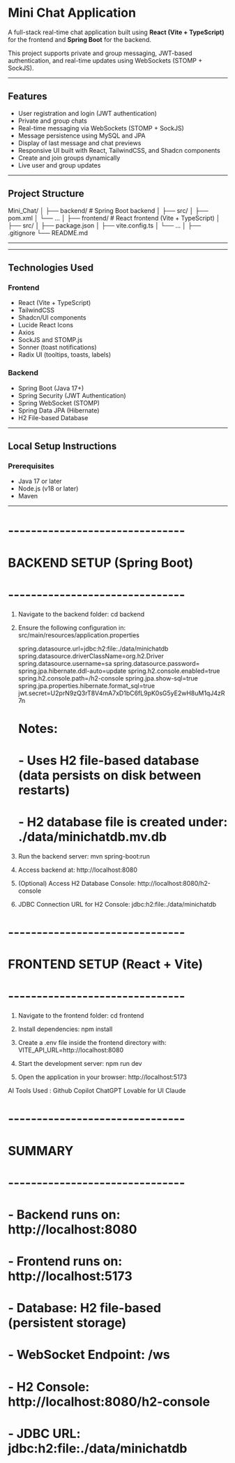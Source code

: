 # Mini Chat Application

A full-stack real-time chat application built using **React (Vite + TypeScript)** for the frontend and **Spring Boot** for the backend.

This project supports private and group messaging, JWT-based authentication, and real-time updates using WebSockets (STOMP + SockJS).

---

## Features

- User registration and login (JWT authentication)
- Private and group chats
- Real-time messaging via WebSockets (STOMP + SockJS)
- Message persistence using MySQL and JPA
- Display of last message and chat previews
- Responsive UI built with React, TailwindCSS, and Shadcn components
- Create and join groups dynamically
- Live user and group updates

---

## Project Structure

Mini_Chat/
│
├── backend/ # Spring Boot backend
│ ├── src/
│ ├── pom.xml
│ └── ...
│
├── frontend/ # React frontend (Vite + TypeScript)
│ ├── src/
│ ├── package.json
│ ├── vite.config.ts
│ └── ...
│
├── .gitignore
└── README.md


---


---

## Technologies Used

### Frontend
- React (Vite + TypeScript)
- TailwindCSS
- Shadcn/UI components
- Lucide React Icons
- Axios
- SockJS and STOMP.js
- Sonner (toast notifications)
- Radix UI (tooltips, toasts, labels)

### Backend
- Spring Boot (Java 17+)
- Spring Security (JWT Authentication)
- Spring WebSocket (STOMP)
- Spring Data JPA (Hibernate)
- H2 File-based Database

---

## Local Setup Instructions

### Prerequisites
- Java 17 or later  
- Node.js (v18 or later)  
- Maven  

---


# -------------------------------
# BACKEND SETUP (Spring Boot)
# -------------------------------

1. Navigate to the backend folder:
   cd backend

2. Ensure the following configuration in:
   src/main/resources/application.properties

   spring.datasource.url=jdbc:h2:file:./data/minichatdb
   spring.datasource.driverClassName=org.h2.Driver
   spring.datasource.username=sa
   spring.datasource.password=
   spring.jpa.hibernate.ddl-auto=update
   spring.h2.console.enabled=true
   spring.h2.console.path=/h2-console
   spring.jpa.show-sql=true
   spring.jpa.properties.hibernate.format_sql=true
   jwt.secret=U2prN9zQ3rT8V4mA7xD1bC6fL9pK0sG5yE2wH8uM1qJ4zR7n

   # Notes:
   # - Uses H2 file-based database (data persists on disk between restarts)
   # - H2 database file is created under: ./data/minichatdb.mv.db

3. Run the backend server:
   mvn spring-boot:run

4. Access backend at:
   http://localhost:8080

5. (Optional) Access H2 Database Console:
   http://localhost:8080/h2-console

6. JDBC Connection URL for H2 Console:
   jdbc:h2:file:./data/minichatdb


# -------------------------------
# FRONTEND SETUP (React + Vite)
# -------------------------------

1. Navigate to the frontend folder:
   cd frontend

2. Install dependencies:
   npm install

3. Create a .env file inside the frontend directory with:
   VITE_API_URL=http://localhost:8080

4. Start the development server:
   npm run dev

5. Open the application in your browser:
   http://localhost:5173


AI Tools Used  :
Github Copilot
ChatGPT 
Lovable for UI
Claude

# -------------------------------
# SUMMARY
# -------------------------------
# - Backend runs on: http://localhost:8080
# - Frontend runs on: http://localhost:5173
# - Database: H2 file-based (persistent storage)
# - WebSocket Endpoint: /ws
# - H2 Console: http://localhost:8080/h2-console
# - JDBC URL: jdbc:h2:file:./data/minichatdb
